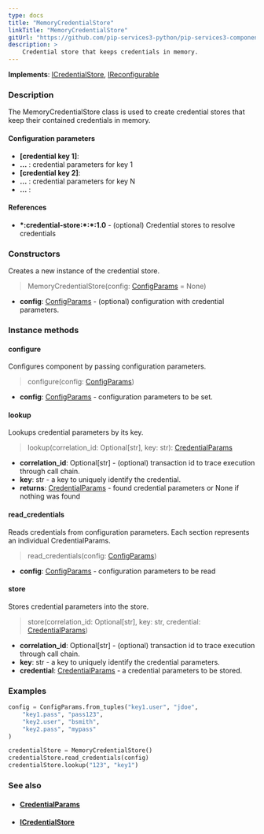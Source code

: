 ```yaml
---
type: docs
title: "MemoryCredentialStore"
linkTitle: "MemoryCredentialStore"
gitUrl: "https://github.com/pip-services3-python/pip-services3-components-python"
description: >
    Credential store that keeps credentials in memory.
---
```


**Implements**: [ICredentialStore](../icredential_store), [IReconfigurable](../../../commons/config/ireconfigurable)

### Description

The MemoryCredentialStore class is used to create credential stores that keep their contained credentials in memory.

#### Configuration parameters

- **[credential key 1]**:
- **...** : credential parameters for key 1
- **[credential key 2]**:
- **...** : credential parameters for key N
- **...** :

#### References
- **\*:credential-store:\*:\*:1.0** -  (optional) Credential stores to resolve credentials



### Constructors
Creates a new instance of the credential store.

> MemoryCredentialStore(config: [ConfigParams](../../../commons/config/config_params) = None)

- **config**: [ConfigParams](../../../commons/config/config_params) - (optional) configuration with credential parameters.


### Instance methods

#### configure
Configures component by passing configuration parameters.

> configure(config: [ConfigParams](../../../commons/config/config_params))

- **config**: [ConfigParams](../../../commons/config/config_params) - configuration parameters to be set.


#### lookup
Lookups credential parameters by its key.

> lookup(correlation_id: Optional[str], key: str): [CredentialParams](../credential_params)

- **correlation_id**: Optional[str] - (optional) transaction id to trace execution through call chain.
- **key**: str - a key to uniquely identify the credential.
- **returns**: [CredentialParams](../credential_params) - found credential parameters or None if nothing was found


#### read_credentials
Reads credentials from configuration parameters.
Each section represents an individual CredentialParams.

> read_credentials(config: [ConfigParams](../../../commons/config/config_params))

- **config**: [ConfigParams](../../../commons/config/config_params) - configuration parameters to be read


#### store
Stores credential parameters into the store.

> store(correlation_id: Optional[str], key: str, credential: [CredentialParams](../credential_params))

- **correlation_id**: Optional[str] - (optional) transaction id to trace execution through call chain.
- **key**: str - a key to uniquely identify the credential parameters.
- **credential**: [CredentialParams](../credential_params) - a credential parameters to be stored.

### Examples

```python
config = ConfigParams.from_tuples("key1.user", "jdoe",
    "key1.pass", "pass123",
    "key2.user", "bsmith",
    "key2.pass", "mypass"
)

credentialStore = MemoryCredentialStore()
credentialStore.read_credentials(config)
credentialStore.lookup("123", "key1")
```

### See also
- #### [CredentialParams](../credential_params)
- #### [ICredentialStore](../icredential_store)
